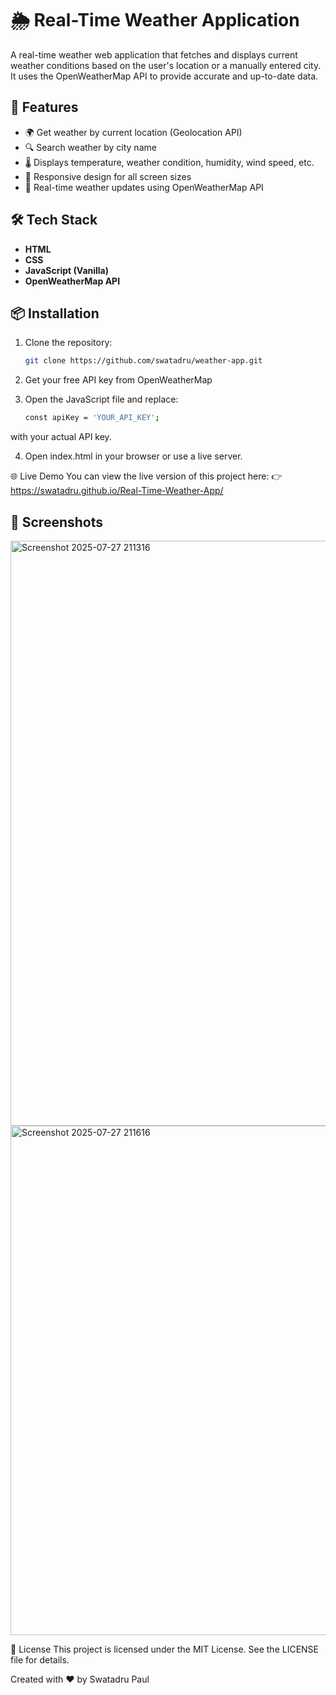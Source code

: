 # 🌦️ Real-Time Weather Application

A real-time weather web application that fetches and displays current weather conditions based on the user's location or a manually entered city. It uses the OpenWeatherMap API to provide accurate and up-to-date data.

## 🚀 Features

- 🌍 Get weather by current location (Geolocation API)
- 🔍 Search weather by city name
- 🌡️ Displays temperature, weather condition, humidity, wind speed, etc.
- 📱 Responsive design for all screen sizes
- 🔄 Real-time weather updates using OpenWeatherMap API

## 🛠️ Tech Stack

- **HTML**
- **CSS**
- **JavaScript (Vanilla)**
- **OpenWeatherMap API**

## 📦 Installation

1. Clone the repository:
   ```bash
   git clone https://github.com/swatadru/weather-app.git

2. Get your free API key from OpenWeatherMap

3. Open the JavaScript file and replace:
   ```bash
   const apiKey = 'YOUR_API_KEY';
with your actual API key.

4. Open index.html in your browser or use a live server.

🌐 Live Demo
You can view the live version of this project here:
👉 https://swatadru.github.io/Real-Time-Weather-App/

## 📸 Screenshots
<img width="725" height="936" alt="Screenshot 2025-07-27 211316" src="https://github.com/user-attachments/assets/4dc0c592-03e4-4285-9501-a82712a8def7" />
<img width="725" height="815" alt="Screenshot 2025-07-27 211616" src="https://github.com/user-attachments/assets/de66299f-e539-446c-95d1-139f687740ac" />


📝 License
This project is licensed under the MIT License. See the LICENSE file for details.

Created with ❤️ by Swatadru Paul
